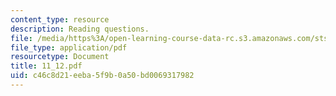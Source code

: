 ```yaml
---
content_type: resource
description: Reading questions.
file: /media/https%3A/open-learning-course-data-rc.s3.amazonaws.com/sts-038-energy-and-environment-in-american-history-1705-2005-fall-2006/c46c8d21eeba5f9b0a50bd0069317982_11_12.pdf
file_type: application/pdf
resourcetype: Document
title: 11_12.pdf
uid: c46c8d21-eeba-5f9b-0a50-bd0069317982
---
```

